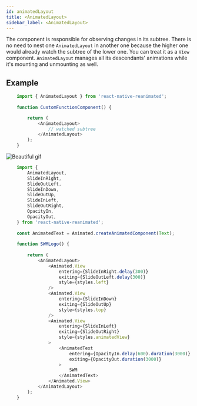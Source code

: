 ```yaml
---
id: animatedLayout
title: <AnimatedLayout>
sidebar_label: <AnimatedLayout>
---
```

The component is responsible for observing changes in its subtree. There is no need to nest one `AnimatedLayout` in another one because the higher one would already watch the subtree of the lower one. You can treat it as a `View` component. `AnimatedLayout` manages all its descendants' animations while it's mounting and unmounting as well. 

## Example
```js
    import { AnimatedLayout } from 'react-native-reanimated';
    
    function CustomFunctionComponent() {

        return (
            <AnimatedLayout>
                // watched subtree
            </AnimatedLayout>
        );
    }
```

![Beautiful gif](/img/swm-logo.gif)

```js
    import { 
        AnimatedLayout,
        SlideInRight,
        SlideOutLeft,
        SlideInDown,
        SlideOutUp,
        SlideInLeft,
        SlideOutRight,
        OpacityIn,
        OpacityOut,
    } from 'react-native-reanimated';
    
    const AnimatedText = Animated.createAnimatedComponent(Text);
    ​
    function SWMLogo() {
    ​
        return (
            <AnimatedLayout>
                <Animated.View 
                    entering={SlideInRight.delay(300)} 
                    exiting={SlideOutLeft.delay(300)} 
                    style={styles.left} 
                />
                <Animated.View 
                    entering={SlideInDown} 
                    exiting={SlideOutUp} 
                    style={styles.top} 
                />
                <Animated.View 
                    entering={SlideInLeft} 
                    exiting={SlideOutRight} 
                    style={styles.animatedView} 
                >
                    <AnimatedText 
                        entering={OpacityIn.delay(600).duration(3000)} 
                        exiting={OpacityOut.duration(3000)}
                    > 
                        SWM 
                    </AnimatedText>
                </Animated.View>
            </AnimatedLayout>
        );
    }
```



